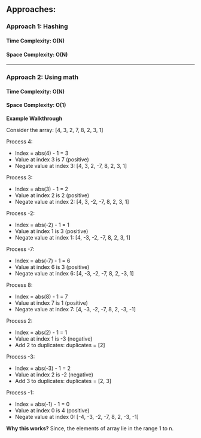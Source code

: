 ​<h2> Approaches: </h2>

<h3> Approach 1: Hashing</h3>
 <h4> Time Complexity: O(N) </h4>
 <h4> Space Complexity: O(N) </h4>

 <hr>

 <h3> Approach 2: Using math</h3>
 <h4> Time Complexity: O(N) </h4>
 <h4> Space Complexity: O(1) </h4>

**Example Walkthrough**

Consider the array: [4, 3, 2, 7, 8, 2, 3, 1]

Process 4:

- Index = abs(4) - 1 = 3
- Value at index 3 is 7 (positive)
- Negate value at index 3: [4, 3, 2, -7, 8, 2, 3, 1]

Process 3:

- Index = abs(3) - 1 = 2
- Value at index 2 is 2 (positive)
- Negate value at index 2: [4, 3, -2, -7, 8, 2, 3, 1]

Process -2:

- Index = abs(-2) - 1 = 1
- Value at index 1 is 3 (positive)
- Negate value at index 1: [4, -3, -2, -7, 8, 2, 3, 1]

Process -7:

- Index = abs(-7) - 1 = 6
- Value at index 6 is 3 (positive)
- Negate value at index 6: [4, -3, -2, -7, 8, 2, -3, 1]

Process 8:

- Index = abs(8) - 1 = 7
- Value at index 7 is 1 (positive)
- Negate value at index 7: [4, -3, -2, -7, 8, 2, -3, -1]

Process 2:

- Index = abs(2) - 1 = 1
- Value at index 1 is -3 (negative)
- Add 2 to duplicates: duplicates = [2]

Process -3:

- Index = abs(-3) - 1 = 2
- Value at index 2 is -2 (negative)
- Add 3 to duplicates: duplicates = [2, 3]

Process -1:

- Index = abs(-1) - 1 = 0
- Value at index 0 is 4 (positive)
- Negate value at index 0: [-4, -3, -2, -7, 8, 2, -3, -1]
  
**Why this works?**
Since, the elements of array lie in the range 1 to n.